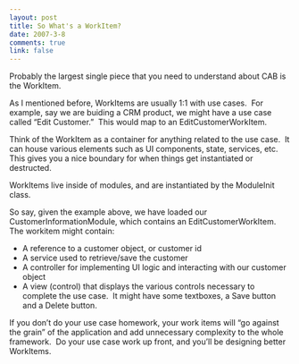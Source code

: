 ```yaml
--- 
layout: post
title: So What's a WorkItem?
date: 2007-3-8
comments: true
link: false
---
```

<p>Probably the largest single piece that you need to understand about CAB is the WorkItem.</p><p>As I mentioned before, WorkItems are usually 1:1 with use cases.&nbsp; For example, say we are buiding a CRM product, we might have a use case called &ldquo;Edit Customer.&rdquo;&nbsp; This would map to an EditCustomerWorkItem.</p><p>Think of the WorkItem as a container for anything related to the use case.&nbsp; It can house various elements such as UI components, state, services, etc.&nbsp; This gives you a nice boundary for when things get instantiated or destructed.</p><p>WorkItems live inside of modules, and are instantiated by the ModuleInit class. </p><p>So say, given the example above, we have loaded our CustomerInformationModule, which contains an EditCustomerWorkItem.&nbsp; The workitem might contain:</p><ul><li>A reference to a customer object, or customer id</li><li>A service used to retrieve/save the customer</li><li>A controller for implementing UI logic and interacting with our customer object</li><li>A view (control) that displays the various controls necessary to complete the use case.&nbsp; It might have some textboxes, a Save button and a Delete button.</li></ul><p>If you don&rsquo;t do your use case homework, your work items will &ldquo;go against the grain&rdquo; of the application and add unnecessary complexity to the whole framework.&nbsp; Do your use case work up front, and you&rsquo;ll be designing better WorkItems.</p>
